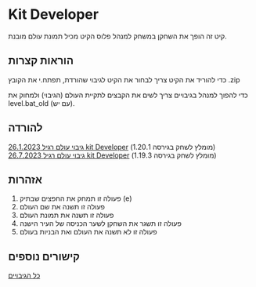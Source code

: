 # Kit Developer
קיט זה הופך את השחקן במשחק למנהל פלוס הקיט מכיל תמונת עולם מובנת.
## הוראות קצרות
כדי להוריד את הקיט צריך לבחור את הקיט לגיבוי שהורדת, תפתח.י את הקובץ .zip

כדי להפוך למנהל בגיבויים צריך לשים את הקבצים לתקיית העולם (הגיבוי) ולמחוק את level.bat_old (עם יש).
## להורדה
[גיבוי עולם רגיל 26.1.2023 kit Developer](https://github.com/Ori201/Friends-server-backups/files/12298896/OP.26.1.2023.world.zip) (מומלץ לשחק בגירסה 1.20.1)                                                                                                                                                                                   
[גיבוי עולם רגיל 26.7.2023 kit Developer](https://github.com/Ori201/Friends-server-backups/files/12299386/OP.26.7.2023.world.zip) (מומלץ לשחק בגירסה 1.19.3)

## אזהרות
1. פעולה זו תמחק את החפצים שבתיק (e)
2. פעולה זו תשנה את שם העולם
3. פעולה זו תשנה את תמונת העולם
4. פעולה זו תשגר את השחקן לשער הכניסה של העיר הישנה
5. פעולה זו לא תשנה את העולם ואת הבניות בעולם
## קישורים נוספים
[כל הגיבויים](https://github.com/Ori201/Friends-server-backups/releases)

